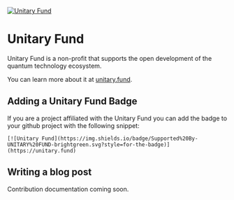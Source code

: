 [![Unitary Fund](https://img.shields.io/badge/Supported%20By-UNITARY%20FUND-brightgreen.svg?style=for-the-badge)](https://unitary.fund)

# Unitary Fund

Unitary Fund is a non-profit that supports the open development of the quantum technology ecosystem.

You can learn more about it at [unitary.fund](https://unitary.fund).

## Adding a Unitary Fund Badge

If you are a project affiliated with the Unitary Fund you can 
add the badge to your github project with the following snippet:

```
[![Unitary Fund](https://img.shields.io/badge/Supported%20By-UNITARY%20FUND-brightgreen.svg?style=for-the-badge)](https://unitary.fund)
```

## Writing a blog post

Contribution documentation coming soon.